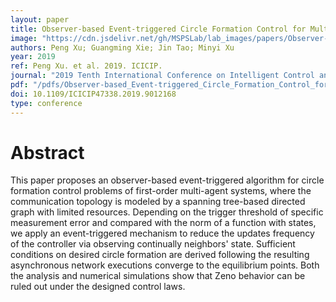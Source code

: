 ```yaml
---
layout: paper
title: Observer-based Event-triggered Circle Formation Control for Multi-agent Systems with Directed Topologies
image: "https://cdn.jsdelivr.net/gh/MSPSLab/lab_images/papers/Observer-based-Event-triggered-Circle-Formation-Control.png"
authors: Peng Xu; Guangming Xie; Jin Tao; Minyi Xu
year: 2019
ref: Peng Xu. et al. 2019. ICICIP.
journal: "2019 Tenth International Conference on Intelligent Control and Information Processing (ICICIP), pp. 239-245"
pdf: "/pdfs/Observer-based_Event-triggered_Circle_Formation_Control_for_Multi-agent_Systems_with_Directed_Topologies.pdf"
doi: 10.1109/ICICIP47338.2019.9012168
type: conference
---
```


# Abstract

This paper proposes an observer-based event-triggered algorithm for circle formation control problems of first-order multi-agent systems, where the communication topology is modeled by a spanning tree-based directed graph with limited resources. Depending on the trigger threshold of specific measurement error and compared with the norm of a function with states, we apply an event-triggered mechanism to reduce the updates frequency of the controller via observing continually neighbors' state. Sufficient conditions on desired circle formation are derived following the resulting asynchronous network executions converge to the equilibrium points. Both the analysis and numerical simulations show that Zeno behavior can be ruled out under the designed control laws.


